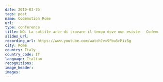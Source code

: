```yaml
---
date: 2015-03-25
tags: post
name: Codemotion Rome
url: 
type: conference
title: NO. La sottile arte di trovare il tempo dove non esiste - Codemotion Rome 2015
slides_url:
recording_url: https://www.youtube.com/watch?v=9Pbu5rMiz5g
city: Rome
country: Italy
country_code: IT
language: Italian
recognitions:
image_header:
images:
---
```

